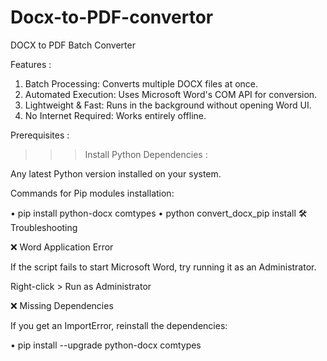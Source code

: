 # Docx-to-PDF-convertor
DOCX to PDF Batch Converter


Features :
>>>
1. Batch Processing: Converts multiple DOCX files at once.
2. Automated Execution: Uses Microsoft Word's COM API for conversion.
3. Lightweight & Fast: Runs in the background without opening Word UI.
4. No Internet Required: Works entirely offline.


Prerequisites :
>>> Install Python Dependencies :

  Any latest Python version installed on your system.

 Commands for Pip modules installation:
 
  • pip install python-docx comtypes
  • python convert_docx_pip install 
🛠 Troubleshooting

❌ Word Application Error

If the script fails to start Microsoft Word, try running it as an Administrator.

Right-click > Run as Administrator

❌ Missing Dependencies

If you get an ImportError, reinstall the dependencies:

• pip install --upgrade python-docx comtypes

  
